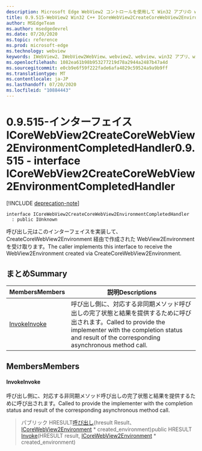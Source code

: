 ```yaml
---
description: Microsoft Edge WebView2 コントロールを使用して Win32 アプリの web コンテンツをホストする
title: 0.9.515-WebView2 Win32 C++ ICoreWebView2CreateCoreWebView2EnvironmentCompletedHandler
author: MSEdgeTeam
ms.author: msedgedevrel
ms.date: 07/20/2020
ms.topic: reference
ms.prod: microsoft-edge
ms.technology: webview
keywords: IWebView2、IWebView2WebView、webview2、webview、win32 アプリ、win32、edge、ICoreWebView2、ICoreWebView2Controller、browser control、edge html
ms.openlocfilehash: 1082ea61b98b953277219d78a2944a2487b47a4d
ms.sourcegitcommit: e0cb9e6f59f222fade6afa4829c59524a9a9b9ff
ms.translationtype: MT
ms.contentlocale: ja-JP
ms.lasthandoff: 07/20/2020
ms.locfileid: "10884443"
---
```

# <span data-ttu-id="9fad9-104">0.9.515-インターフェイス ICoreWebView2CreateCoreWebView2EnvironmentCompletedHandler</span><span class="sxs-lookup"><span data-stu-id="9fad9-104">0.9.515 - interface ICoreWebView2CreateCoreWebView2EnvironmentCompletedHandler</span></span> 

[!INCLUDE [deprecation-note](../../includes/deprecation-note.md)]

```
interface ICoreWebView2CreateCoreWebView2EnvironmentCompletedHandler
  : public IUnknown
```

<span data-ttu-id="9fad9-105">呼び出し元はこのインターフェイスを実装して、CreateCoreWebView2Environment 経由で作成された WebView2Environment を受け取ります。</span><span class="sxs-lookup"><span data-stu-id="9fad9-105">The caller implements this interface to receive the WebView2Environment created via CreateCoreWebView2Environment.</span></span>

## <span data-ttu-id="9fad9-106">まとめ</span><span class="sxs-lookup"><span data-stu-id="9fad9-106">Summary</span></span>

 <span data-ttu-id="9fad9-107">Members</span><span class="sxs-lookup"><span data-stu-id="9fad9-107">Members</span></span>                        | <span data-ttu-id="9fad9-108">説明</span><span class="sxs-lookup"><span data-stu-id="9fad9-108">Descriptions</span></span>
--------------------------------|---------------------------------------------
[<span data-ttu-id="9fad9-109">Invoke</span><span class="sxs-lookup"><span data-stu-id="9fad9-109">Invoke</span></span>](#invoke) | <span data-ttu-id="9fad9-110">呼び出し側に、対応する非同期メソッド呼び出しの完了状態と結果を提供するために呼び出されます。</span><span class="sxs-lookup"><span data-stu-id="9fad9-110">Called to provide the implementer with the completion status and result of the corresponding asynchronous method call.</span></span>

## <span data-ttu-id="9fad9-111">Members</span><span class="sxs-lookup"><span data-stu-id="9fad9-111">Members</span></span>

#### <span data-ttu-id="9fad9-112">Invoke</span><span class="sxs-lookup"><span data-stu-id="9fad9-112">Invoke</span></span> 

<span data-ttu-id="9fad9-113">呼び出し側に、対応する非同期メソッド呼び出しの完了状態と結果を提供するために呼び出されます。</span><span class="sxs-lookup"><span data-stu-id="9fad9-113">Called to provide the implementer with the completion status and result of the corresponding asynchronous method call.</span></span>

> <span data-ttu-id="9fad9-114">パブリック HRESULT[呼び出し](#invoke)(hresult Result、 [ICoreWebView2Environment](icorewebview2environment.md) \* created_environment)</span><span class="sxs-lookup"><span data-stu-id="9fad9-114">public HRESULT [Invoke](#invoke)(HRESULT result, [ICoreWebView2Environment](icorewebview2environment.md) \* created_environment)</span></span>

